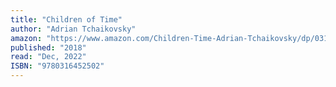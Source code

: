 ```yaml
---
title: "Children of Time"
author: "Adrian Tchaikovsky"
amazon: "https://www.amazon.com/Children-Time-Adrian-Tchaikovsky/dp/0316452505"
published: "2018"
read: "Dec, 2022"
ISBN: "9780316452502"
---
```

